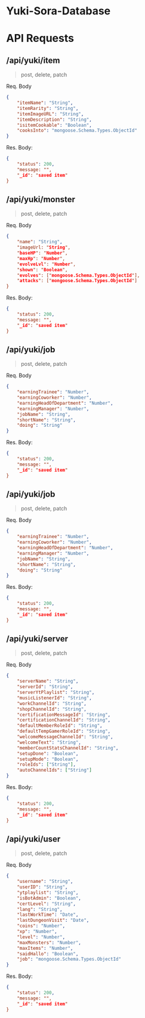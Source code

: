 # Yuki-Sora-Database
# API Requests
## /api/yuki/item
> post, delete, patch 

Req. Body
```json
{
    "itemName": "String",
    "itemRarity": "String",
    "itemImageURL": "String",
    "itemDescription": "String",
    "isitemCookable": "Boolean",
    "cooksInto": "mongoose.Schema.Types.ObjectId"
}
```

Res. Body:
```json
{
    "status": 200,
    "message: "",
    "_id": "saved item"
}
```

## /api/yuki/monster
> post, delete, patch

Req. Body
```json
{
    "name": "String",
    "imageUrl: "String",
    "baseHP": "Number",
    "maxHp": "Number",
    "evolveLvl": "Number",
    "shown": "Boolean",
    "evolves": ["mongoose.Schema.Types.ObjectId"],
    "attacks": ["mongoose.Schema.Types.ObjectId"]
}
```

Res. Body:
```json
{
    "status": 200,
    "message: "",
    "_id": "saved item"
}
```

## /api/yuki/job
> post, delete, patch

Req. Body
```json
{
    "earningTrainee": "Number",
    "earningCoworker": "Number",
    "earningHeadOfDepartment": "Number",
    "earningManager": "Number",
    "jobName": "String",
    "shortName": "String",
    "doing": "String"
}
```

Res. Body:
```json
{
    "status": 200,
    "message: "",
    "_id": "saved item"
}
```

## /api/yuki/job
> post, delete, patch

Req. Body
```json
{
    "earningTrainee": "Number",
    "earningCoworker": "Number",
    "earningHeadOfDepartment": "Number",
    "earningManager": "Number",
    "jobName": "String",
    "shortName": "String",
    "doing": "String"
}
```

Res. Body:
```json
{
    "status": 200,
    "message: "",
    "_id": "saved item"
}
```

## /api/yuki/server
> post, delete, patch

Req. Body
```json
{
    "serverName": "String",
    "serverId": "String",
    "serverYtPlaylist": "String",
    "musicListenerId": "String",
    "workChannelId": "String",
    "shopChannelId": "String",
    "certificationMessageId": "String",
    "certificationChannelId": "String",
    "defaultMemberRoleId": "String",
    "defaultTempGamerRoleId": "String",
    "welcomeMessageChannelId": "String",
    "welcomeText": "String",
    "memberCountStatsChannelId": "String",
    "setupDone": "Boolean",
    "setupMode": "Boolean",
    "roleIds": ["String"],
    "autoChannelIds": ["String"]
}
```

Res. Body:
```json
{
    "status": 200,
    "message: "",
    "_id": "saved item"
}
```

## /api/yuki/user
> post, delete, patch

Req. Body
```json
{
    "username": "String",
    "userID": "String",
    "ytplaylist": "String",
    "isBotAdmin": "Boolean",
    "certLevel": "String",
    "lang": "String",
    "lastWorkTime": "Date",
    "lastDungeonVisit": "Date",
    "coins": "Number",
    "xp": "Number",
    "level": "Number",
    "maxMonsters": "Number",
    "maxItems": "Number",
    "saidHallo": "Boolean",
    "job": "mongoose.Schema.Types.ObjectId"
}
```

Res. Body:
```json
{
    "status": 200,
    "message: "",
    "_id": "saved item"
}
```
